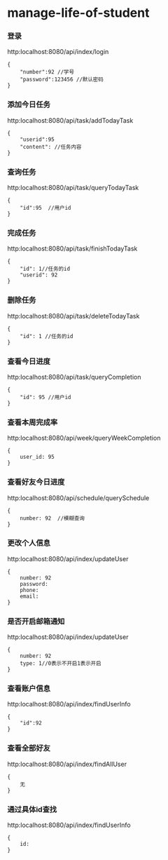 # manage-life-of-student

### 登录
http:localhost:8080/api/index/login

    {
        "number":92 //学号
        "password":123456 //默认密码
    }
### 添加今日任务
http:localhost:8080/api/task/addTodayTask

    {
        "userid":95
        "content": //任务内容
    }
### 查询任务
http:localhost:8080/api/task/queryTodayTask

    {
        "id":95  //用户id
    }
### 完成任务
http:localhost:8080/api/task/finishTodayTask

    {
        "id": 1//任务的id
        "userid": 92 
    }
### 删除任务
http:localhost:8080/api/task/deleteTodayTask

    {
        "id": 1 //任务的id
    }
### 查看今日进度
http:localhost:8080/api/task/queryCompletion

    {
        "id": 95 //用户id
    }
### 查看本周完成率
http:localhost:8080/api/week/queryWeekCompletion

    {
        user_id: 95
    }
### 查看好友今日进度
http:localhost:8080/api/schedule/querySchedule

    {
        number: 92  //模糊查询
    }
### 更改个人信息
http:localhost:8080/api/index/updateUser

    {
        number: 92
        password:
        phone:
        email:
    }
### 是否开启邮箱通知
http:localhost:8080/api/index/updateUser

    {
        number: 92
        type: 1//0表示不开启1表示开启
    }
### 查看账户信息
http:localhost:8080/api/index/findUserInfo

    {
        "id":92
    }
### 查看全部好友
http:localhost:8080/api/index/findAllUser

    {
        无
    }
### 通过具体id查找
http:localhost:8080/api/index/findUserInfo

    {
        id:
    }